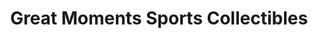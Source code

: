 ---
title: "Great Moments Sports Collectibles"
url: /nottingham/great-moments-sports-collectibles/
shop: Allgemein
---